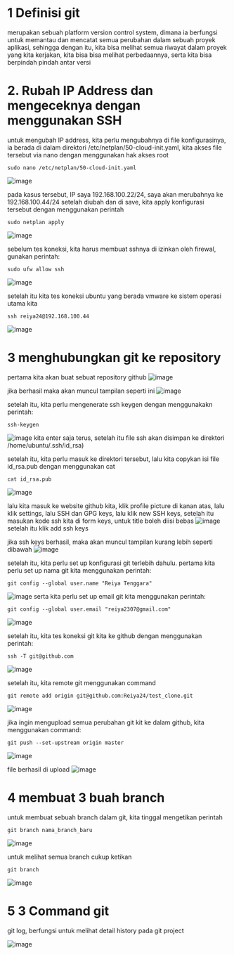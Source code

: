 # 1 Definisi git
merupakan sebuah platform version control system, dimana ia berfungsi untuk memantau dan mencatat semua perubahan dalam sebuah proyek aplikasi, sehingga dengan itu, kita
bisa melihat semua riwayat dalam proyek yang kita kerjakan, kita bisa bisa melihat perbedaannya, serta kita bisa berpindah pindah antar versi

# 2. Rubah IP Address dan mengeceknya dengan menggunakan SSH

untuk mengubah IP address, kita perlu mengubahnya di file konfigurasinya, ia berada di dalam direktori /etc/netplan/50-cloud-init.yaml, kita akses file tersebut
via nano dengan menggunakan hak akses root
```
sudo nano /etc/netplan/50-cloud-init.yaml
```
![image](https://user-images.githubusercontent.com/36489276/202449480-e1557cae-61ca-411c-9c1c-3514d8444301.png)

pada kasus tersebut, IP saya  192.168.100.22/24, saya akan merubahnya ke 192.168.100.44/24
setelah diubah dan di save, kita apply konfigurasi tersebut dengan menggunakan perintah
```
sudo netplan apply
```
![image](https://user-images.githubusercontent.com/36489276/202450244-7abd90d7-3676-4251-a3be-ddf3eb06d2b1.png)

sebelum tes koneksi, kita harus membuat sshnya di izinkan oleh firewal, gunakan perintah:
```
sudo ufw allow ssh
```
![image](https://user-images.githubusercontent.com/36489276/202552690-d222a08b-a294-45ea-8a85-e4408966a0fa.png)


setelah itu kita tes koneksi ubuntu yang berada vmware ke sistem operasi utama kita
```
ssh reiya24@192.168.100.44
```
![image](https://user-images.githubusercontent.com/36489276/202472092-131f0589-5edd-42f5-a9ce-977875bfef0e.png)

# 3 menghubungkan git ke repository

pertama kita akan buat sebuat repository github
![image](https://user-images.githubusercontent.com/36489276/202478657-e9a21a3a-8589-4131-990e-623ecf72bad4.png)

jika berhasil maka akan muncul tampilan seperti ini
![image](https://user-images.githubusercontent.com/36489276/202479078-efcf0b0e-7b81-4c38-a2a4-04fb4c1bd06e.png)

setelah itu, kita perlu mengenerate ssh keygen dengan menggunakakn perintah:
```
ssh-keygen
```
![image](https://user-images.githubusercontent.com/36489276/202483720-7b907afc-a3e0-4d89-a2b1-e28e55df1aec.png)
kita enter saja terus, setelah itu file ssh akan disimpan ke direktori /home/ubuntu/.ssh/id_rsa)

setelah itu, kita perlu masuk ke direktori tersebut, lalu kita copykan isi file id_rsa.pub dengan menggunakan cat
```
cat id_rsa.pub
```
![image](https://user-images.githubusercontent.com/36489276/202484765-6ed6435f-cdc4-4382-9f7b-50dfb3972768.png)

lalu kita masuk ke website github kita, klik profile picture di kanan atas, lalu klik settings, lalu SSH dan GPG keys, lalu klik new SSH keys,
setelah itu masukan kode ssh kita di form keys, untuk title boleh diisi bebas
![image](https://user-images.githubusercontent.com/36489276/202485698-49042623-d744-45bc-b754-3aaff59be428.png)
setelah itu klik add ssh keys

jika ssh keys berhasil, maka akan muncul tampilan kurang lebih seperti dibawah
![image](https://user-images.githubusercontent.com/36489276/202486139-233cfa37-7288-4a66-8b90-23d141d9df55.png)

setelah itu, kita perlu set up konfigurasi git terlebih dahulu.
pertama kita perlu set up nama git kita menggunakan perintah:
```
git config --global user.name "Reiya Tenggara"
```
![image](https://user-images.githubusercontent.com/36489276/202488237-a28a38ef-9e7c-4fda-80dc-22238ac83685.png)
serta kita perlu set up email git kita menggunakan perintah:
```
git config --global user.email "reiya2307@gmail.com"
```
![image](https://user-images.githubusercontent.com/36489276/202489446-eb038746-a254-41ab-acc3-607a9c01efdf.png)

setelah itu, kita tes koneksi git kita ke github dengan menggunakan perintah:
```
ssh -T git@github.com
```
![image](https://user-images.githubusercontent.com/36489276/202489737-63be98f3-51c9-4abc-b796-e1d15da8a5d3.png)

setelah itu, kita remote git menggunakan command
```
git remote add origin git@github.com:Reiya24/test_clone.git
```
![image](https://user-images.githubusercontent.com/36489276/202507632-26abceb2-086a-4488-802c-6e6defece76b.png)

jika ingin mengupload semua perubahan git kit ke dalam github, kita menggunakan command:
```
git push --set-upstream origin master
```
![image](https://user-images.githubusercontent.com/36489276/202509307-ef44a28a-8426-4a51-a076-ea14e4f01b58.png)

file berhasil di upload
![image](https://user-images.githubusercontent.com/36489276/202509475-f7b8495a-78c1-47b6-b0f9-52ee55b21444.png)

# 4 membuat 3 buah branch

untuk membuat sebuah branch dalam git, kita tinggal mengetikan perintah
```
git branch nama_branch_baru
```
![image](https://user-images.githubusercontent.com/36489276/202513777-1506e574-ae98-4bdd-920e-ea7f71601067.png)

untuk melihat semua branch cukup ketikan
```
git branch
```
![image](https://user-images.githubusercontent.com/36489276/202514242-3c98cdca-6965-4904-800a-d3c953ca34ac.png)


# 5 3 Command git

git log, berfungsi untuk melihat detail history pada git project

![image](https://user-images.githubusercontent.com/36489276/202556607-748772e2-dd3c-4d22-9b17-614512fc1165.png)





